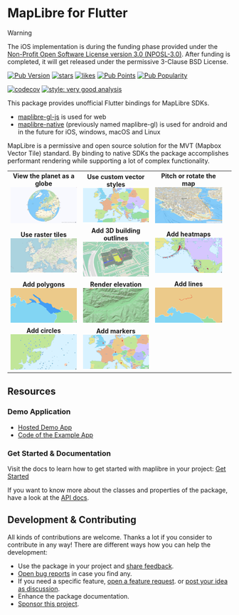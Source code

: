 # MapLibre for Flutter

> [!WARNING]
> The iOS implementation is during the funding phase provided under
> the [Non-Profit Open Software License version 3.0 (NPOSL-3.0)](https://opensource.org/license/osl-3-0-php).
> After funding is completed, it will get released under the permissive 3-Clause BSD License.

[![Pub Version](https://img.shields.io/pub/v/maplibre)](https://pub.dev/packages/maplibre)
[![stars](https://badgen.net/github/stars/josxha/flutter-maplibre?label=stars&color=green&icon=github)](https://github.com/josxha/flutter-maplibre/stargazers)
[![likes](https://img.shields.io/pub/likes/maplibre?logo=flutter)](https://pub.dev/packages/maplibre)
[![Pub Points](https://img.shields.io/pub/points/maplibre)](https://pub.dev/packages/maplibre/score)
[![Pub Popularity](https://img.shields.io/pub/popularity/maplibre)](https://pub.dev/packages/maplibre)

[![codecov](https://codecov.io/gh/josxha/flutter-maplibre/graph/badge.svg?token=3LK7EQMSUM)](https://codecov.io/gh/josxha/flutter-maplibre)
[![style: very good analysis](https://img.shields.io/badge/style-very_good_analysis-B22C89.svg)](https://pub.dev/packages/very_good_analysis)

This package provides unofficial Flutter bindings for MapLibre SDKs.

- [maplibre-gl-js](https://github.com/maplibre/maplibre-gl-js) is used for web
- [maplibre-native](https://github.com/maplibre/maplibre-native) (previously
  named maplibre-gl) is used for android and in the future for iOS,
  windows, macOS and Linux

MapLibre is a permissive and open source solution for the MVT
(Mapbox Vector Tile) standard. By binding to native SDKs the package
accomplishes performant rendering while supporting a lot of complex
functionality.

<table>
  <tbody>
    <tr>
      <td style="text-align: center;">
        <strong>View the planet as a globe</strong>
        <img src="https://raw.githubusercontent.com/josxha/flutter-maplibre/2244278ecb87117286a8c3fbad89717bc1231a1d/globe%20view.jpg" alt="Tilted and rotated map" />
      </td>
      <td style="text-align: center;">
        <strong>Use custom vector styles</strong>
        <img src="https://raw.githubusercontent.com/josxha/flutter-maplibre/d8e2c7daf15221f716a2ebbd63e57a317cb089ab/docs/static/img/showcase-map.jpg" alt="Custom styled map" />
      </td>
      <td style="text-align: center;">
        <strong>Pitch or rotate the map</strong>
        <img src="https://raw.githubusercontent.com/josxha/flutter-maplibre/2244278ecb87117286a8c3fbad89717bc1231a1d/tilt%20map.jpg" alt="Tilted and rotated map" />
      </td>
    </tr>
    <tr>
      <td style="text-align: center;">
        <strong>Use raster tiles</strong>
        <img src="https://raw.githubusercontent.com/josxha/flutter-maplibre/427311f8f4577c215bf73caf46e3769629e74e3b/docs/static/img/layers/raster_layer.jpg" alt="Fill Layer" />
      </td>
      <td style="text-align: center;">
        <strong>Add 3D building outlines</strong>
        <img src="https://raw.githubusercontent.com/josxha/flutter-maplibre/427311f8f4577c215bf73caf46e3769629e74e3b/docs/static/img/layers/fill_extrusion_layer.jpg" alt="Fill Extrusion Layer" />
      </td>
      <td style="text-align: center;">
        <strong>Add heatmaps</strong>
        <img src="https://raw.githubusercontent.com/josxha/flutter-maplibre/427311f8f4577c215bf73caf46e3769629e74e3b/docs/static/img/layers/heatmap_layer.jpg" alt="Fill Layer" />
      </td>
    </tr>
    <tr>
      <td style="text-align: center;">
        <strong>Add polygons</strong>
        <img src="https://raw.githubusercontent.com/josxha/flutter-maplibre/427311f8f4577c215bf73caf46e3769629e74e3b/docs/static/img/layers/fill_layer.jpg" alt="Fill Layer" />
      </td>
      <td style="text-align: center;">
        <strong>Render elevation</strong>
        <img src="https://raw.githubusercontent.com/josxha/flutter-maplibre/427311f8f4577c215bf73caf46e3769629e74e3b/docs/static/img/layers/hillshade_layer.jpg" alt="Fill Extrusion Layer" />
      </td>
      <td style="text-align: center;">
        <strong>Add lines</strong>
        <img src="https://raw.githubusercontent.com/josxha/flutter-maplibre/427311f8f4577c215bf73caf46e3769629e74e3b/docs/static/img/layers/line_layer.jpg" alt="Fill Layer" />
      </td>
    </tr>
    <tr>
      <td style="text-align: center;">
        <strong>Add circles</strong>
        <img src="https://raw.githubusercontent.com/josxha/flutter-maplibre/fe660b8d1c055d32e74cbc2ee0809281331a130b/docs/static/img/layers/circle_layer.jpg" alt="Circle Layer" />
      </td>
      <td style="text-align: center;">
        <strong>Add markers</strong>
        <img src="https://raw.githubusercontent.com/josxha/flutter-maplibre/427311f8f4577c215bf73caf46e3769629e74e3b/docs/static/img/layers/symbol_layer.jpg" alt="Symbol Layer" />
      </td>
      <td style="text-align: center;">
      </td>
      <td style="text-align: center;">
      </td>
    </tr>
  </tbody>
</table>

## Resources

### Demo Application

- [Hosted Demo App](https://flutter-maplibre.pages.dev/demo)
- [Code of the Example App](https://github.com/josxha/flutter-maplibre/tree/main/example/lib)

### Get Started & Documentation

Visit the docs to learn how to get started with maplibre in your
project: [Get Started](https://flutter-maplibre.pages.dev/docs/category/getting-started)

If you want to know more about the classes and properties of the package, have
a look at
the [API docs](https://pub.dev/documentation/maplibre/latest/maplibre/maplibre-library.html).

## Development & Contributing

All kinds of contributions are welcome. Thanks a lot if you consider to
contribute in any way! There are different ways how you can help the
development:

- Use the package in your project
  and [share feedback](https://github.com/josxha/flutter-maplibre/discussions/categories/show-and-tell).
- [Open bug reports](https://github.com/josxha/flutter-maplibre/issues/new?assignees=&labels=bug&projects=&template=1-bug.yml&title=%5BBUG%5D+%3Ctitle%3E)
  in case you find any.
- If you need a specific
  feature, [open a feature request](https://github.com/josxha/flutter-maplibre/issues/new?assignees=&labels=feature&projects=&template=2-feature.yml&title=%5BFEATURE%5D+%3Ctitle%3E).
  or [post your idea as discussion](https://github.com/josxha/flutter-maplibre/discussions/categories/ideas).
- Enhance the package documentation.
- [Sponsor this project](https://www.paypal.com/paypalme/joschaeckert).
